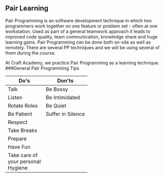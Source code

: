 ## Pair Learning
Pair Programming is an software development technique in which two programmers work together on one feature or problem set - often at one workstation. Used as part of a general teamwork approach it leads to improved code quality, team communication, knowledge share and huge learning gains. Pair Programming can be done both on-site as well as remotely. There are several PP techniques and we will be using several of them during the course. 

At Craft Academy, we practice Pair Programming as a learning technique.
###General Pair Programming Tips

| Do's         | Don'ts            |
|--------------|-------------------|
| Talk         | Be Bossy          |
| Listen       | Be Intimidated    |
| Rotate Roles | Be Quiet          |
| Be Patient   | Suffer in Silence |
| Respect      |                   |
| Take Breaks  |                   |
| Prepare      |                   |
| Have Fun     |                   |
|Take care of<br>your personal<br> Hygiene|||








